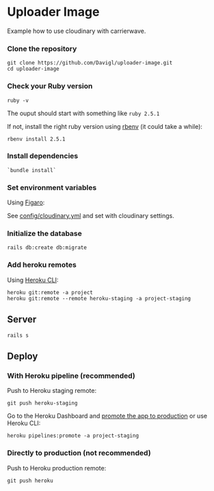 # Uploader Image

Example how to use cloudinary with carrierwave.

### Clone the repository

```shell
git clone https://github.com/Davigl/uploader-image.git
cd uploader-image
```

### Check your Ruby version

```shell
ruby -v
```

The ouput should start with something like `ruby 2.5.1`

If not, install the right ruby version using [rbenv](https://github.com/rbenv/rbenv) (it could take a while):

```shell
rbenv install 2.5.1
```

### Install dependencies


```shell
`bundle install`
```

### Set environment variables

Using [Figaro](https://github.com/laserlemon/figaro):

See [config/cloudinary.yml](https://github.com/Davigl/uploader-image/blob/master/config/cloudinary.yml) and set with cloudinary settings.

### Initialize the database

```shell
rails db:create db:migrate
```

### Add heroku remotes

Using [Heroku CLI](https://devcenter.heroku.com/articles/heroku-cli):

```shell
heroku git:remote -a project
heroku git:remote --remote heroku-staging -a project-staging
```

## Server

```shell
rails s
```

## Deploy

### With Heroku pipeline (recommended)

Push to Heroku staging remote:

```shell
git push heroku-staging
```

Go to the Heroku Dashboard and [promote the app to production](https://devcenter.heroku.com/articles/pipelines) or use Heroku CLI:

```shell
heroku pipelines:promote -a project-staging
```

### Directly to production (not recommended)

Push to Heroku production remote:

```shell
git push heroku
```
